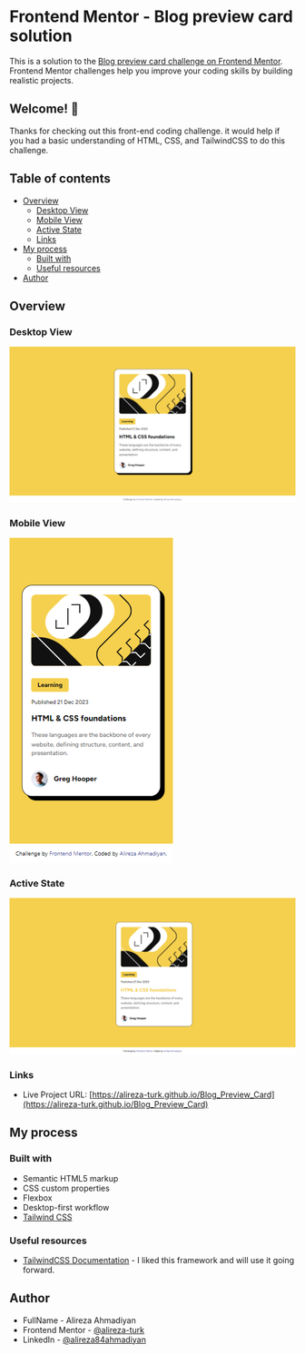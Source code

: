 # Frontend Mentor - Blog preview card solution

This is a solution to
the [Blog preview card challenge on Frontend Mentor](https://www.frontendmentor.io/challenges/blog-preview-card-ckPaj01IcS).
Frontend Mentor challenges help you improve your coding skills by building realistic projects.

## Welcome! 👋

Thanks for checking out this front-end coding challenge. it would help if you had a basic understanding of HTML, CSS,
and TailwindCSS to do this challenge.

## Table of contents

- [Overview](#overview)
    - [Desktop View](#desktop-view)
    - [Mobile View](#mobile-view)
    - [Active State](#active-state)
    - [Links](#links)
- [My process](#my-process)
    - [Built with](#built-with)
    - [Useful resources](#useful-resources)
- [Author](#author)

## Overview

### Desktop View

![](./design/desktop-design.jpg)

### Mobile View

![](./design/mobile-design.jpg)

### Active State

![](./design/active-states.jpg)

### Links

- Live Project URL: [https://alireza-turk.github.io/Blog_Preview_Card](https://alireza-turk.github.io/Blog_Preview_Card)

## My process

### Built with

- Semantic HTML5 markup
- CSS custom properties
- Flexbox
- Desktop-first workflow
- [Tailwind CSS](https://tailwindcss.com)

### Useful resources

- [TailwindCSS Documentation](https://tailwindcss.com/docs) - I liked this framework and will use it going forward.

## Author

- FullName - Alireza Ahmadiyan
- Frontend Mentor - [@alireza-turk](https://www.frontendmentor.io/profile/alireza-turk)
- LinkedIn - [@alireza84ahmadiyan](https://www.linkedin.com/in/alireza84ahmadiyan)